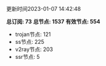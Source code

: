 更新时间2023-01-07 14:42:48

**总订阅: 73**
**总节点: 1537**
**有效节点: 554**
- trojan节点: 121
- ss节点: 225
- v2ray节点: 203
- ssr节点: 5
